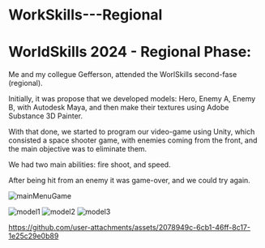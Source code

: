 # WorkSkills---Regional

<h1>WorldSkills 2024 - Regional Phase: </h1>


<p>Me and my collegue Gefferson, attended the WorlSkills second-fase (regional).</p>
<p>Initially, it was propose that we developed models: Hero, Enemy A, Enemy B, with Autodesk Maya, and then make their textures using Adobe Substance 3D Painter.</p>
<p>With that done, we started to program our video-game using Unity, which consisted a space shooter game, with enemies coming from the front, and the main objective was to eliminate them.</p>
<p>We had two main abilities: fire shoot, and speed.</p>
<p>After being hit from an enemy it was game-over, and we could try again.</p>



![mainMenuGame](https://github.com/user-attachments/assets/f4a8f3e0-cf37-44bf-8d90-919e9c6ef679)

![model1](https://github.com/user-attachments/assets/2e113b69-a9bd-4d7f-b0c4-3fe49d42b919)
![model2](https://github.com/user-attachments/assets/35859765-1d21-4ef9-840a-78c24091edb3)
![model3](https://github.com/user-attachments/assets/cd3d292d-8214-4ee6-bbce-23084e5bb2a0)

https://github.com/user-attachments/assets/2078949c-6cb1-46ff-8c17-1e25c29e0b89




